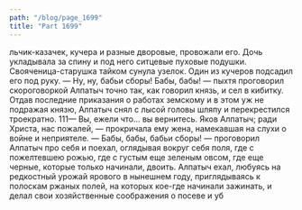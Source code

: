 ```yaml
---
path: "/blog/page_1699"
title: "Part 1699"
---
```


льчик-казачек, кучера и разные дворовые, провожали его.
Дочь укладывала за спину и под него ситцевые пуховые подушки. Свояченица-старушка тайком сунула узелок. Один из кучеров подсадил его под руку.
— Ну, ну, бабьи сборы! Бабы, бабы! — пыхтя проговорил скороговоркой Алпатыч точно так, как говорил князь, и сел в кибитку. Отдав последние приказания о работах земскому и в этом уж не подражая князю, Алпатыч снял с лысой головы шляпу и перекрестился троекратно.
111— Вы, ежели что... вы вернитесь. Яков Алпатыч; ради Христа, нас пожалей, — прокричала ему жена, намекавшая на слухи о войне и неприятеле.
— Бабы, бабы, бабьи сборы! — проговорил Алпатыч про себя и поехал, оглядывая вокруг себя поля, где с пожелтевшею рожью, где с густым еще зеленым овсом, где еще черные, которые только начинали, двоить. Алпатыч ехал, любуясь на редкостный урожай ярового в нынешнем году, приглядываясь к полоскам ржаных полей, на которых кое-где начинали зажинать, и делал свои хозяйственные соображения о посеве и уб

